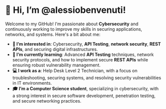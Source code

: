 # 👋 Hi, I’m @alessiobenvenuti!

Welcome to my GitHub! I'm passionate about **Cybersecurity** and continuously working to improve my skills in securing applications, networks, and systems. Here's a bit about me:

- **👀 I’m interested in**: Cybersecurity, **API Testing**, **network security**, **REST APIs**, and securing digital infrastructures.  
- **🌱 I’m currently learning**: Advanced **API Testing** techniques, network security protocols, and how to implement secure **REST APIs** while ensuring robust vulnerability management.  
- **💻 I work as a**: Help Desk Level 2 Technician, with a focus on troubleshooting, securing systems, and resolving security vulnerabilities in IT environments.  
- **🎓 I’m a Computer Science student**, specializing in cybersecurity, with a strong interest in secure software development, penetration testing, and secure networking practices.  

<!---
alessiobenvenuti/alessiobenvenuti is a ✨ special ✨ repository because its `README.md` (this file) appears on your GitHub profile.
You can click the Preview link to take a look at your changes.
--->
